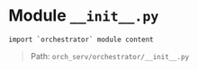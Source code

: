 # Module `__init__.py`
```text
import `orchestrator` module content
```

> Path: `orch_serv/orchestrator/__init__.py`